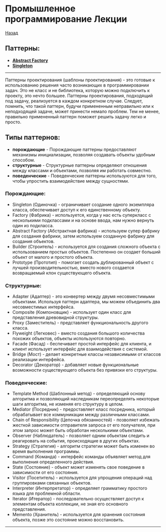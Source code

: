 # Промышленное программирование Лекции

[Назад](https://github.com/KristianKuznetsov/top-levelInformationRepository/blob/main/README.md)

## Паттерны:
- [**Abstract Factory**](https://github.com/KristianKuznetsov/JavaSecondCourseColloquiums/tree/main/Calloc3)
- [**Singleton**](https://github.com/KristianKuznetsov/avaSecondCourseLectures/tree/main/Singleton)

___

Паттерны проектирования (шаблоны проектирования) - это готовые к использованию решения часто возникающих в программировании задач. Это не класс и не библиотека, которую можно подключить к проекту, это нечто большее. Паттерны проектирования, подходящий под задачу, реализуется в каждом конкретном случае. Следует, помнить, что такой паттерн, будучи примененным неправильно или к неподходящей задаче, может принести немало проблем. Тем не менее, правильно примененный паттерн поможет решить задачу легко и просто.

## Типы паттернов:
- **порождающие** - Порождающие паттерны предоставляют механизмы инициализации, позволяя создавать объекты удобным способом.
- **структурные** - Структурные паттерны определяют отношения между классами и объектами, позволяя им работать совместно.
- **поведенческие** - Поведенческие паттерны используются для того, чтобы упростить взаимодействие между сущностями.


### Порождающие:
- Singleton (Одиночка) - ограничивает создание одного экземпляра класса, обеспечивает доступ к его единственному объекту.
- Factory (Фабрика) - используется, когда у нас есть суперкласс с несколькими подклассами и на основе ввода, нам нужно вернуть один из подкласса.
- Abstract Factory (Абстрактная фабрика) - используем супер фабрику для создания фабрики, затем используем созданную фабрику для создания объектов.
- Builder (Строитель) - используется для создания сложного объекта с использованием простых объектов. Постепенно он создает больший объект от малого и простого объекта.
- Prototype (Прототип) - помогает создать дублированный объект с лучшей производительностью, вместо нового создается возвращаемый клон существующего объекта.

### Структурные:
- Adapter (Адаптер) - это конвертер между двумя несовместимыми объектами. Используя паттерн адаптера, мы можем объединить два несовместимых интерфейса.
- Composite (Компоновщик) - использует один класс для представления древовидной структуры.
- Proxy (Заместитель) - представляет функциональность другого класса.
- Flyweight (Легковес) - вместо создания большого количества похожих объектов, объекты используются повторно.
- Facade (Фасад) - беспечивает простой интерфейс для клиента, и клиент использует интерфейс для взаимодействия с системой.
- Bridge (Мост) - делает конкретные классы независимыми от классов реализации интерфейса.
- Decorator (Декоратор) - добавляет новые функциональные возможности существующего объекта без привязки его структуры.

### Поведенческие:
- Template Method (Шаблонный метод) - определяющий основу алгоритма и позволяющий наследникам переопределять некоторые шаги алгоритма, не изменяя его структуру в целом.
- Mediator (Посредник) - предоставляет класс посредника, который обрабатывает все коммуникации между различными классами.
- Chain of Responsibility (Цепочка обязанностей) - позволяет избежать жесткой зависимости отправителя запроса от его получателя, при этом запрос может быть обработан несколькими объектами.
- Observer (Наблюдатель) - позволяет одним обьектам следить и реагировать на события, происходящие в других объектах.
- Strategy (Стратегия) - алгоритм стратегии может быть изменен во время выполнения программы.
- Command (Команда) - интерфейс команды объявляет метод для выполнения определенного действия.
- State (Состояние) - объект может изменять свое поведение в зависимости от его состояния.
- Visitor (Посетитель) - используется для упрощения операций над группировками связанных объектов.
- Interpreter (Интерпретатор) - определяет грамматику простого языка для проблемной области.
- Iterator (Итератор) - последовательно осуществляет доступ к элементам объекта коллекции, не зная его основного представления.
- Memento (Хранитель) - используется для хранения состояния объекта, позже это состояние можно восстановить.

___
